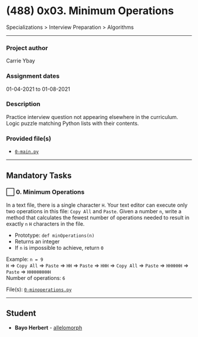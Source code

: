 # (488) 0x03. Minimum Operations
Specializations > Interview Preparation > Algorithms

---

### Project author
Carrie Ybay

### Assignment dates
01-04-2021 to 01-08-2021

### Description
Practice interview question not appearing elsewhere in the curriculum. Logic puzzle matching Python lists with their contents.

### Provided file(s)
* [`0-main.py`](./0-main.py)

---

## Mandatory Tasks

### :white_large_square: 0. Minimum Operations
In a text file, there is a single character `H`. Your text editor can execute only two operations in this file: `Copy All` and `Paste`. Given a number `n`, write a method that calculates the fewest number of operations needed to result in exactly `n` `H` characters in the file.

* Prototype: `def minOperations(n)`
* Returns an integer
* If `n` is impossible to achieve, return `0`

Example:
`n = 9`\
`H` => `Copy All` => `Paste` => `HH` => `Paste` => `HHH` => `Copy All` => `Paste` => `HHHHHH` => `Paste` => `HHHHHHHHH`\
Number of operations: `6`

File(s): [`0-minoperations.py`](./0-minoperations.py)

---

## Student
* **Bayo Herbert** - [allelomorph](github.com/allelomorph)
